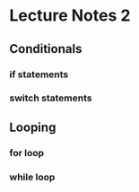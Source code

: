 # Lecture Notes 2

## Conditionals

### if statements

### switch statements

## Looping

### for loop

### while loop

